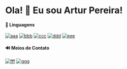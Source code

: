 # Ola! 👋 Eu sou Artur Pereira!

#### 🎈 Linguagens

[![aaa](https://img.shields.io/badge/HTML5-E34F26?style=for-the-badge&logo=html5&logoColor=white)](https://github.com/arturpereira2001) [![bbb](https://img.shields.io/badge/CSS3-1572B6?style=for-the-badge&logo=css3&logoColor=white)](https://github.com/arturpereira2001) [![ccc](https://img.shields.io/badge/JavaScript-F7DF1E?style=for-the-badge&logo=javascript&logoColor=black)](https://github.com/arturpereira2001) [![ddd](https://img.shields.io/badge/Bootstrap-563D7C?style=for-the-badge&logo=bootstrap&logoColor=white)](https://github.com/arturpereira2001) [![eee](https://img.shields.io/badge/MySQL-00000F?style=for-the-badge&logo=mysql&logoColor=white)](https://github.com/arturpereira2001) 
#### 🔊 Meios de Contato

[![fff](https://img.shields.io/badge/Discord-7289DA?style=for-the-badge&logo=discord&logoColor=white)](https://discord.com/channels/@me/928859463471992854) [![ggg](https://img.shields.io/badge/WhatsApp-25D366?style=for-the-badge&logo=whatsapp&logoColor=white)](https://wa.me/qr/GLW7IL4OKS5MB1)

